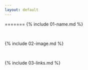 ```yaml
---
layout: default
---
```


=======
{% include 01-name.md %}

<br>

{% include 02-image.md %}

<br>

{% include 03-links.md %}


